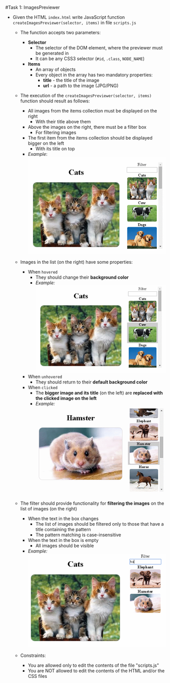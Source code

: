 #Task 1: ImagesPreviewer

* Given the HTML `index.html` write JavaScript function `createImagesPreviewer(selector, items)` in file `scripts.js`

  * The function accepts two parameters:
    * **Selector**
      * The selector of the DOM element, where the previewer must be generated in
      * It can be any CSS3 selector (`#id`, `.class`, `NODE_NAME`)
    * **Items** 
      * An array of objects
      * Every object in the array has two mandatory properties:
        * **title** - the title of the image
        * **url** - a path to the image (JPG/PNG)
        
  * The execution of the `createImagesPreviewer(selector, items)` function should result as follows:
    * All images from the items collection must be displayed on the right
      * With their title above them
    * Above the images on the right, there must be a filter box
      * For filtering images
    * The first item from the items collection should be displayed bigger on the left
      * With its title on top
    * _Example_:
      <img src="result/1. initial.png" width="450" />      
      
  * Images in the list (on the right) have some properties:
    * When `hovered`
      * They should change their **background color**      
      * _Example:_      
        <img src="result/2. cow-hovered.png" width="450" />
    * When `unhovered`
      * They should return to their **default background color**
    * When `clicked`
      * The **bigger image and its title** (on the left) are **replaced with the clicked image on the left**
      * _Example:_      
        <img src="result/3. hamster-clicked.png" width="450" />
      
  * The filter should provide functionality for **filtering the images** on the list of images (on the right)
    * When the text in the box changes
      * The list of images should be filtered only to those that have a title containing the pattern
      * The pattern matching is case-insensitive
    * When the text in the box is empty
      * All images should be visible
    * _Example:_      
      <img src="result/4. text-in-filter.png" width="450" />
      
  * Constraints:
    * You are allowed only to edit the contents of the file "scripts.js"
    * You are NOT allowed to edit the contents of the HTML and/or the CSS files    